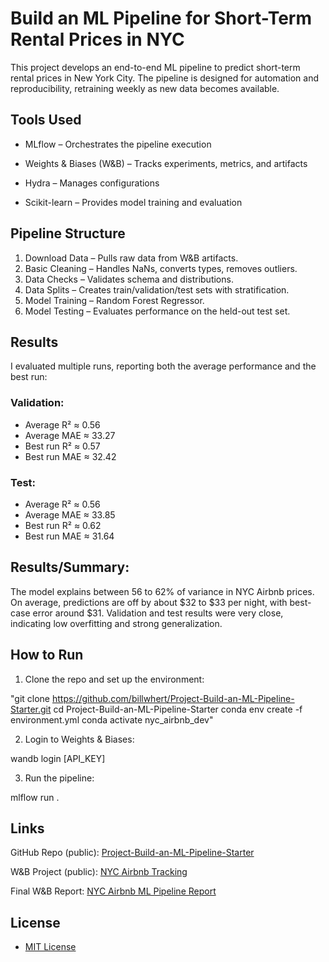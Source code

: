 # Build an ML Pipeline for Short-Term Rental Prices in NYC

This project develops an end-to-end ML pipeline to predict short-term rental prices in New York City. The pipeline is designed for automation and reproducibility, retraining weekly as new data becomes available.

## Tools Used

- MLflow – Orchestrates the pipeline execution

- Weights & Biases (W&B) – Tracks experiments, metrics, and artifacts

- Hydra – Manages configurations

- Scikit-learn – Provides model training and evaluation

## Pipeline Structure

1) Download Data – Pulls raw data from W&B artifacts.
2) Basic Cleaning – Handles NaNs, converts types, removes outliers.
3) Data Checks – Validates schema and distributions.
4) Data Splits – Creates train/validation/test sets with stratification.
5) Model Training – Random Forest Regressor.
6) Model Testing – Evaluates performance on the held-out test set.

## Results

I evaluated multiple runs, reporting both the average performance and the best run:

### Validation:

- Average R² ≈ 0.56
- Average MAE ≈ 33.27
- Best run R² ≈ 0.57
- Best run MAE ≈ 32.42

### Test:

- Average R² ≈ 0.56
- Average MAE ≈ 33.85
- Best run R² ≈ 0.62
- Best run MAE ≈ 31.64

## Results/Summary:
The model explains between 56 to 62% of variance in NYC Airbnb prices. On average, predictions are off by about $32 to $33 per night, with best-case error around $31. Validation and test results were very close, indicating low overfitting and strong generalization.

## How to Run

1) Clone the repo and set up the environment:

"git clone https://github.com/billwhert/Project-Build-an-ML-Pipeline-Starter.git
cd Project-Build-an-ML-Pipeline-Starter
conda env create -f environment.yml
conda activate nyc_airbnb_dev"

2) Login to Weights & Biases:

wandb login [API_KEY]

3) Run the pipeline:

mlflow run .

## Links

GitHub Repo (public): [Project-Build-an-ML-Pipeline-Starter](https://github.com/billwhert/Project-Build-an-ML-Pipeline-Starter)

W&B Project (public): [NYC Airbnb Tracking](https://wandb.ai/wwhite29-skip/nyc_airbnb?nw=nwuserwwhite29)

Final W&B Report: [NYC Airbnb ML Pipeline Report](https://wandb.ai/wwhite29-skip/nyc_airbnb/reports/New-York-City-Airbnb-ML-Pipeline-Report-V1-0-0-V1-0-1--VmlldzoxNDQ4Njg5OQ)

## License

- [MIT License](LICENSE.txt)

